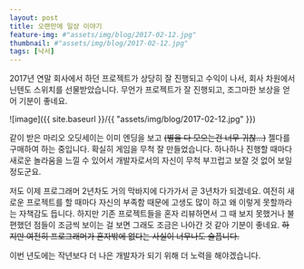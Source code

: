 ```yaml
---
layout: post
title: 오랜만에 일상 이야기
feature-img: #"assets/img/blog/2017-02-12.jpg"
thumbnail: #"assets/img/blog/2017-02-12.jpg"
tags: [낙서]
---
```


2017년 연말 회사에서 하던 프로젝트가 상당히 잘 진행되고 수익이 나서, 회사 차원에서 닌텐도 스위치를 선물받았습니다. 무언가 프로젝트가 잘 진행되고, 조그마한 보상을 얻어 기분이 좋네요. 

![image]({{ site.baseurl }}/{{ "assets/img/blog/2017-02-12.jpg" }}) 

같이 받은 마리오 오딧세이는 이미 엔딩을 보고 ~~(별을 다 모으는건 너무 귀찮...)~~ 젤다를 구매하여 하는 중입니다. 확실히 게임을 무척 잘 만들었습니다. 하나하나 진행할 때마다 새로운 놀라움을 느낄 수 있어서 개발자로서의 자신이 무척 부끄럽고 보잘 것 없어 보일 정도군요.

저도 이제 프로그래머 2년차도 거의 막바지에 다가가서 곧 3년차가 되겠네요. 여전히 새로운 프로젝트를 할 때마다 자신의 부족함 때문에 고생도 많이 하고 왜 이렇게 못할까라는 자책감도 듭니다. 하지만 기존 프로젝트들을 혼자 리뷰하면서 그 때 보지 못했거나 불편했던 점들이 조금씩 보이는 걸 보면 그래도 조금은 나아간 것 같아 기분이 좋네요. ~~하지만 여전히 프로그래머가 혼자밖에 없다는 사실이 너무나도 슬픕니다.~~

이번 년도에는 작년보다 더 나은 개발자가 되기 위해 더 노력을 해야겠습니다.